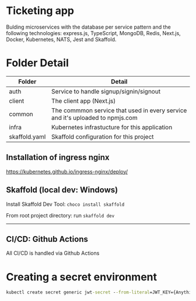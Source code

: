 # Ticketing app

Bulding microservices with the database per service pattern and the following technologies: express.js, TypeScript, MongoDB, Redis, Next.js, Docker, Kubernetes, NATS, Jest and Skaffold.

# Folder Detail

| Folder       | Detail                                                                        |
| ------------ | ----------------------------------------------------------------------------- |
| auth         | Service to handle signup/signin/signout                                       |
| client       | The client app (Next.js)                                                      |
| common       | The commmon service that used in every service and it's uploaded to npmjs.com |
| infra        | Kubernetes infrastucture for this application                                 |
| skaffold.yaml | Skaffold configuration for this project                                      |
## Installation of ingress nginx
https://kubernetes.github.io/ingress-nginx/deploy/

## Skaffold (local dev: Windows)

Install Skaffold Dev Tool: `choco install skaffold`

From root project directory: run `skaffold dev`

---

## CI/CD: Github Actions

All CI/CD is handled via Github Actions

# Creating a secret environment

```cmd
kubectl create secret generic jwt-secret --from-literal=JWT_KEY={Anything you want}
```
